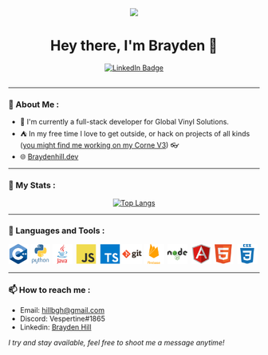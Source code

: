 <!--
**Vespertine112/Vespertine112** is a ✨ _special_ ✨ repository because its `README.md` (this file) appears on your GitHub profile.

Here are some ideas to get you started:

- 🔭 I’m currently working on ...
- 🌱 I’m currently learning ...
- 👯 I’m looking to collaborate on ...
- 🤔 I’m looking for help with ...
- 💬 Ask me about ...
- 📫 How to reach me: ...
- 😄 Pronouns: ...
- ⚡ Fun fact: ...
-->

<div id="header" align="center">
    <img src="https://media.giphy.com/media/qgQUggAC3Pfv687qPC/giphy.gif" width="300em"/>
</div>

<h1 align="center">Hey there, I'm Brayden 👋</h1>

<div id="badges" align="center">
  <a href="https://www.linkedin.com/in/brayden-hill/">
    <img src="https://img.shields.io/badge/LinkedIn-blue?style=for-the-badge&logo=linkedin&logoColor=white" alt="LinkedIn Badge"/>
  </a>
</div>
<div align="center">
  <img  align="center" src="https://komarev.com/ghpvc/?username=Vespertine112&style=flat-square&color=blue" alt=""/>
</div>

---

### 🌄 About Me :

- 📖 I'm currently a full-stack developer for Global Vinyl Solutions.
- ⛺ In my free time I love to get outside, or hack on projects of all kinds ([you might find me working on my Corne V3](https://github.com/foostan/crkbd)) 👓
- 🌐 [Braydenhill.dev](https://www.braydenhill.dev/)

---

### 🔭 My Stats :
<div align="center">

[![Top Langs](https://github-readme-stats.vercel.app/api/top-langs/?username=Vespertine112&layout=compact&theme=nightowl)](https://github.com/anuraghazra/github-readme-stats)
</div>

---
### 🔧 Languages and Tools :

<div>
  <img src="https://github.com/devicons/devicon/blob/master/icons/cplusplus/cplusplus-original.svg" title="C++" **alt="C++" width="40" height="40"/>
  <img src="https://github.com/devicons/devicon/blob/master/icons/python/python-original-wordmark.svg" title="Python" **alt="Python" width="40" height="40"/>
  <img src="https://github.com/devicons/devicon/blob/master/icons/java/java-original-wordmark.svg" title="Java" alt="Java" width="40" height="40"/>&nbsp;
  <img src="https://github.com/devicons/devicon/blob/master/icons/javascript/javascript-original.svg" title="JavaScript" alt="JavaScript" width="40" height="40"/>&nbsp;
  <img src="https://github.com/devicons/devicon/blob/master/icons/typescript/typescript-original.svg" title="TypeScript" **alt="TypeScript" width="40" height="40"/>
  <img src="https://github.com/devicons/devicon/blob/master/icons/git/git-original-wordmark.svg" title="Git" **alt="Git" width="40" height="40"/>
  <img src="https://github.com/devicons/devicon/blob/master/icons/firebase/firebase-plain-wordmark.svg" title="Firebase" alt="Firebase" width="40" height="40"/>&nbsp;
  <img src="https://github.com/devicons/devicon/blob/master/icons/nodejs/nodejs-original-wordmark.svg" title="NodeJS" alt="NodeJS" width="40" height="40"/>&nbsp;
  <img src="https://github.com/devicons/devicon/blob/master/icons/angularjs/angularjs-original.svg" title="Angular" **alt="Angular" width="40" height="40"/>
  <img src="https://github.com/devicons/devicon/blob/master/icons/html5/html5-original.svg" title="HTML5" alt="HTML" width="40" height="40"/>&nbsp;
  <img src="https://github.com/devicons/devicon/blob/master/icons/css3/css3-plain-wordmark.svg"  title="CSS3" alt="CSS" width="40" height="40"/>&nbsp;
  

</div>

---

### 📫 How to reach me :
- Email: hillbgh@gmail.com
- Discord: Vespertine#1865
- Linkedin: <a href="https://www.linkedin.com/in/brayden-hill/">Brayden Hill</a>

<em> I try and stay available, feel free to shoot me a message anytime!</em>
